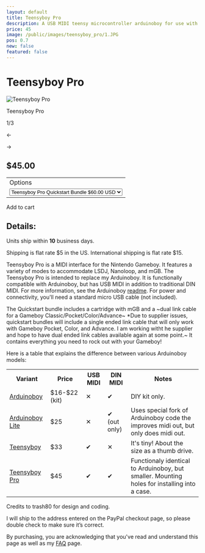 ```yaml
---
layout: default
title: Teensyboy Pro
description: A USB MIDI teensy microcontroller arduinoboy for use with the Nintendo Gameboy to make chiptunes and sync with LSDJ and Nanoloop
price: 45
image: /public/images/teensyboy_pro/1.JPG
pos: 0.7
new: false
featured: false
---
```

# Teensyboy Pro

<div class="gallery">
	<img src="{{ site.baseurl }}public/images/teensyboy_pro/1.JPG" alt="Teensyboy Pro" id="gallery_image" onclick="cycle(1); return false;">
	<p id="gallery_subtitle">Teensyboy Pro</p>
	<p id="gallery_pos_text">1/3</p>
	<div id="gallery_nav">
		<p id="gallery_nav_left" onclick="cycle(0); return false;">←</p>
		<p id="gallery_nav_right" onclick="cycle(1); return false;">→</p>
	</div>
</div>

## $45.00

<form id="paypal" target="paypal" action="https://www.paypal.com/cgi-bin/webscr" method="post">
<input type="hidden" name="cmd" value="_s-xclick">
<input type="hidden" name="hosted_button_id" value="DK48KPA9RQA9W">
<table>
<tr><td><input type="hidden" name="on0" value="Options">Options</td></tr><tr><td><select name="os0">
	<option value="Teensyboy Pro only">Teensyboy Pro only $45.00 USD</option>
	<option selected="selected" value="Teensyboy Pro Quickstart Bundle">Teensyboy Pro Quickstart Bundle $60.00 USD</option>
</select> </td></tr>
</table>
<input type="hidden" name="currency_code" value="USD">
</form>

<div class="addToCart noselect" onclick="addToCart()">
  Add to cart
</div>

## Details:

Units ship within **10** business days.

Shipping is flat rate $5 in the US. International shipping is flat rate $15.

Teensyboy Pro is a MIDI interface for the Nintendo Gameboy. It features a variety of modes to accommodate LSDJ, Nanoloop, and mGB. The Teensyboy Pro is intended to replace my Arduinoboy. It is functionally compatible with Arduinoboy, but has USB MIDI in addition to traditional DIN MIDI. For more information, see the Arduinoboy [readme](https://github.com/trash80/Arduinoboy/blob/master/README.md). For power and connectivity, you'll need a standard micro USB cable (not included).

The Quickstart bundle includes a cartridge with mGB and a ~dual link cable for a Gameboy Classic/Pocket/Color/Advance~ *Due to supplier issues, quickstart bundles will include a single ended link cable that will only work with Gameboy Pocket, Color, and Advance. I am working witht he supplier and hope to have dual ended link cables available again at some point.~ It contains everything you need to rock out with your Gameboy!

Here is a table that explains the difference between various Arduinoboy models:

<table style="min-width:100%;">
	<tr>
		<th>Variant</th>
		<th>Price</th>
		<th>USB MIDI</th>
		<th>DIN MIDI</th>
		<th>Notes</th>
	</tr>
	<tr>
		<td><a href="https://catskullelectronics.com/arduinoboy">Arduinoboy</a></td>
		<td>$16-$22 (kit)</td>
		<td>✕</td>
		<td>✔</td>
		<td>DIY kit only.</td>
	</tr>
	<tr>
		<td><a href="https://catskullelectronics.com/arduinoboy-lite">Arduinoboy Lite</a></td>
		<td>$25</td>
		<td>✕</td>
		<td>✔ (out only)</td>
		<td>Uses special fork of Arduinoboy code the improves midi out, but only does midi out.</td>
	</tr>
	<tr>
		<td><a href="https://catskullelectronics.com/teensyboy">Teensyboy</a></td>
		<td>$33</td>
		<td>✔</td>
		<td>✕</td>
		<td>It's tiny! About the size as a thumb drive.</td>
	</tr>
	<tr>
		<td><a href="https://catskullelectronics.com/teensyboypro">Teensyboy Pro</a></td>
		<td>$45</td>
		<td>✔</td>
		<td>✔</td>
		<td>Functionaly identical to Arduinoboy, but smaller. Mounting holes for installing into a case.</td>
	</tr>
</table>

Credits to trash80 for design and coding.

I will ship to the address entered on the PayPal checkout page, so please double check to make sure it’s correct.

By purchasing, you are acknowledging that you've read and understand this page as well as my [FAQ](/faq) page.

<script src="{{ site.baseurl }}public/js/teensyboyprogallery.js"></script>
